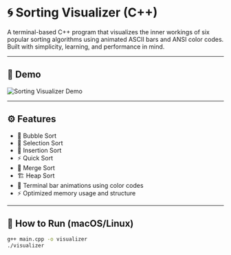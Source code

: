 # 🌀 Sorting Visualizer (C++)

A terminal-based C++ program that visualizes the inner workings of six popular sorting algorithms using animated ASCII bars and ANSI color codes. Built with simplicity, learning, and performance in mind.

---

## 📸 Demo

![Sorting Visualizer Demo](https://github.com/user-attachments/assets/cc6a2129-e70c-4def-b636-274d3411a8d6)

---

## ⚙️ Features

- 🔁 Bubble Sort  
- 🔽 Selection Sort  
- 🔁 Insertion Sort  
- ⚡ Quick Sort  
- 🔀 Merge Sort  
- 🏗️ Heap Sort  
- 🎨 Terminal bar animations using color codes  
- ⚡ Optimized memory usage and structure  

---

## 🧪 How to Run (macOS/Linux)

```bash
g++ main.cpp -o visualizer
./visualizer
